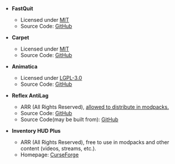 - **FastQuit**
  - Licensed under [MIT](https://opensource.org/licenses/MIT)
  - Source Code: [GitHub](https://github.com/megabyte6/FastQuit)

- **Carpet**
  - Licensed under [MIT](https://opensource.org/licenses/MIT)
  - Source Code: [GitHub](https://github.com/gnembon/fabric-carpet)

- **Animatica**
  - Licensed under [LGPL-3.0](https://opensource.org/licenses/LGPL-3.0)
  - Source Code: [GitHub](https://github.com/Riflusso/Animatica)

- **Reflex AntiLag**  
  - ARR (All Rights Reserved), [allowed to distribute in modpacks.](https://github.com/Tythee/Minecraft-Reflex/issues/2)
  - Source Code: [GitHub](https://github.com/Tythee/Minecraft-Reflex)
  - Source Code(may be built from): [GitHub](https://github.com/OrzMiku/Minecraft-Reflex)

- **Inventory HUD Plus**
  - ARR (All Rights Reserved), free to use in modpacks and other content (videos, streams, etc.).
  - Homepage: [CurseForge](https://www.curseforge.com/minecraft/mc-mods/inventory-hud-forge)